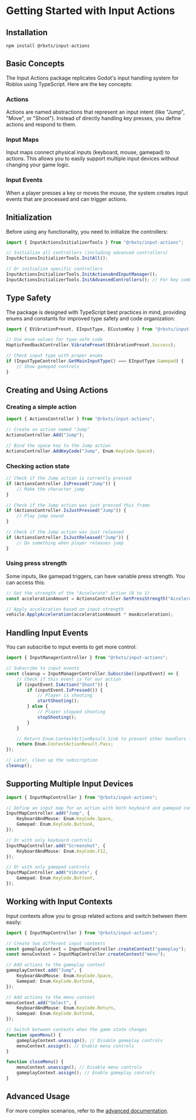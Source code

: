 # Getting Started with Input Actions

## Installation

```
npm install @rbxts/input-actions
```

## Basic Concepts

The Input Actions package replicates Godot's input handling system for Roblox using TypeScript. Here are the key concepts:

### Actions

Actions are named abstractions that represent an input intent (like "Jump", "Move", or "Shoot"). Instead of directly handling key presses, you define actions and respond to them.

### Input Maps

Input maps connect physical inputs (keyboard, mouse, gamepad) to actions. This allows you to easily support multiple input devices without changing your game logic.

### Input Events

When a player presses a key or moves the mouse, the system creates input events that are processed and can trigger actions.

## Initialization

Before using any functionality, you need to initialize the controllers:

```ts
import { InputActionsInitializerTools } from "@rbxts/input-actions";

// Initialize all controllers (including advanced controllers)
InputActionsInitializerTools.InitAll();

// Or initialize specific controllers
InputActionsInitializerTools.InitActionsAndInputManager();
InputActionsInitializerTools.InitAdvancedControllers(); // For key combinations, contexts, etc.
```

## Type Safety

The package is designed with TypeScript best practices in mind, providing enums and constants for improved type safety and code organization:

```ts
import { EVibrationPreset, EInputType, ECustomKey } from "@rbxts/input-actions";

// Use enum values for type-safe code
HapticFeedbackController.VibratePreset(EVibrationPreset.Success);

// Check input type with proper enums
if (InputTypeController.GetMainInputType() === EInputType.Gamepad) {
	// Show gamepad controls
}
```

## Creating and Using Actions

### Creating a simple action

```ts
import { ActionsController } from "@rbxts/input-actions";

// Create an action named "Jump"
ActionsController.Add("Jump");

// Bind the space key to the Jump action
ActionsController.AddKeyCode("Jump", Enum.KeyCode.Space);
```

### Checking action state

```ts
// Check if the Jump action is currently pressed
if (ActionsController.IsPressed("Jump")) {
	// Make the character jump
}

// Check if the Jump action was just pressed this frame
if (ActionsController.IsJustPressed("Jump")) {
	// Play jump sound
}

// Check if the Jump action was just released
if (ActionsController.IsJustReleased("Jump")) {
	// Do something when player releases jump
}
```

### Using press strength

Some inputs, like gamepad triggers, can have variable press strength. You can access this:

```ts
// Get the strength of the "Accelerate" action (0 to 1)
const accelerationAmount = ActionsController.GetPressStrength("Accelerate");

// Apply acceleration based on input strength
vehicle.ApplyAcceleration(accelerationAmount * maxAcceleration);
```

## Handling Input Events

You can subscribe to input events to get more control:

```ts
import { InputManagerController } from "@rbxts/input-actions";

// Subscribe to input events
const cleanup = InputManagerController.Subscribe((inputEvent) => {
	// Check if this event is for our action
	if (inputEvent.IsAction("Shoot")) {
		if (inputEvent.IsPressed()) {
			// Player is shooting
			startShooting();
		} else {
			// Player stopped shooting
			stopShooting();
		}
	}

	// Return Enum.ContextActionResult.Sink to prevent other handlers from processing this input
	return Enum.ContextActionResult.Pass;
});

// Later, clean up the subscription
cleanup();
```

## Supporting Multiple Input Devices

```ts
import { InputMapController } from "@rbxts/input-actions";

// Define an input map for an action with both keyboard and gamepad controls
InputMapController.add("Jump", {
	KeyboardAndMouse: Enum.KeyCode.Space,
	Gamepad: Enum.KeyCode.ButtonA,
});

// Or with only keyboard controls
InputMapController.add("Screenshot", {
	KeyboardAndMouse: Enum.KeyCode.F12,
});

// Or with only gamepad controls
InputMapController.add("Vibrate", {
	Gamepad: Enum.KeyCode.ButtonY,
});
```

## Working with Input Contexts

Input contexts allow you to group related actions and switch between them easily:

```ts
import { InputMapController } from "@rbxts/input-actions";

// Create two different input contexts
const gameplayContext = InputMapController.createContext("gameplay");
const menuContext = InputMapController.createContext("menu");

// Add actions to the gameplay context
gameplayContext.add("Jump", {
	KeyboardAndMouse: Enum.KeyCode.Space,
	Gamepad: Enum.KeyCode.ButtonA,
});

// Add actions to the menu context
menuContext.add("Select", {
	KeyboardAndMouse: Enum.KeyCode.Return,
	Gamepad: Enum.KeyCode.ButtonA,
});

// Switch between contexts when the game state changes
function openMenu() {
	gameplayContext.unassign(); // Disable gameplay controls
	menuContext.assign(); // Enable menu controls
}

function closeMenu() {
	menuContext.unassign(); // Disable menu controls
	gameplayContext.assign(); // Enable gameplay controls
}
```

## Advanced Usage

For more complex scenarios, refer to the [advanced documentation](./AdvancedUsage.md).
